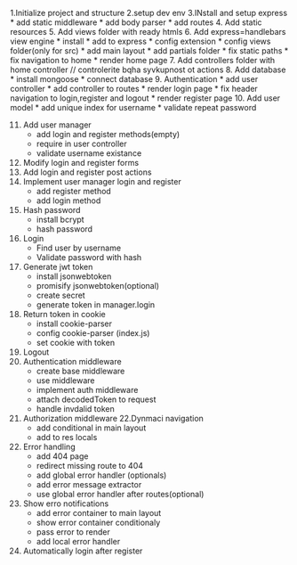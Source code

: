 1.Initialize project and structure
2.setup dev env
3.INstall and setup express
    * add static middleware
    * add body parser
    * add routes
4. Add static resources
5. Add views folder with ready htmls
6. Add express=handlebars view engine
    * install
    * add to express
    * config extension
    * config views folder(only for src)
    * add main layout
    * add partials folder
    * fix static paths
    * fix navigation to home
    * render home page
7. Add controllers folder with home controller // controlerite bqha syvkupnost ot actions
8. Add database
    * install mongoose
    * connect database
9. Authentication
    * add user controller
    * add controller to routes
    * render login page
    * fix header navigation to login,register and logout
    * render register page
10. Add user model
    * add unique index for username
    * validate repeat password
    
11. Add user manager
    * add login and register methods(empty)
    * require in user controller
    * validate username existance
12. Modify login and register forms
13. Add login and register post actions
14. Implement user manager login and register
    * add register method
    * add login method
15. Hash password
    * install bcrypt
    * hash password
16. Login
    * Find user by username
    * Validate password with hash
17. Generate jwt token
    * install jsonwebtoken
    * promisify jsonwebtoken(optional)
    * create secret
    * generate token in manager.login
18. Return token in cookie
    * install cookie-parser
    * config cookie-parser (index.js)
    * set cookie with token
19. Logout
20. Authentication middleware
    * create base middleware
    * use middleware
    * implement auth middleware
    * attach decodedToken to request
    * handle invdalid token
21. Authorization middleware
22.Dynmaci navigation
    * add conditional in main layout
    * add to res locals
23. Error handling
    * add 404 page
    * redirect missing route to 404
    * add global error handler (optionals)
    * add error message extractor
    * use global error handler after routes(optional)
24. Show erro notifications
    * add error container to main layout
    * show error container conditionaly
    * pass error to render
    * add local error handler
25. Automatically login after register